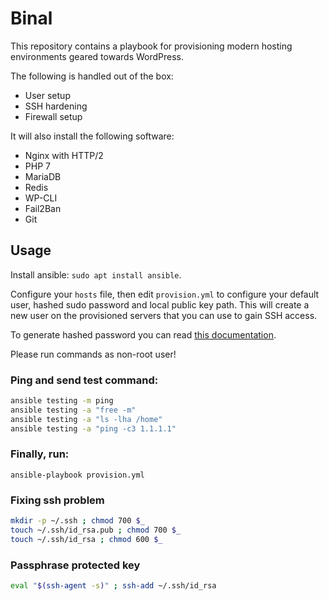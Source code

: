 # Binal

This repository contains a playbook for provisioning modern hosting environments
geared towards WordPress.

The following is handled out of the box:

* User setup
* SSH hardening
* Firewall setup

It will also install the following software:

* Nginx with HTTP/2
* PHP 7
* MariaDB
* Redis
* WP-CLI
* Fail2Ban
* Git

## Usage

Install ansible: `sudo apt install ansible`.

Configure your `hosts` file, then edit `provision.yml` to configure your default user,
hashed sudo password and local public key path. This will create a new user on the
provisioned servers that you can use to gain SSH access.

To generate hashed password you can read [this documentation][hashed].

Please run commands as non-root user!

### Ping and send test command:

```bash
ansible testing -m ping
ansible testing -a "free -m"
ansible testing -a "ls -lha /home"
ansible testing -a "ping -c3 1.1.1.1"
```

### Finally, run:

`ansible-playbook provision.yml`

### Fixing ssh problem

```bash
mkdir -p ~/.ssh ; chmod 700 $_
touch ~/.ssh/id_rsa.pub ; chmod 700 $_
touch ~/.ssh/id_rsa ; chmod 600 $_
```

### Passphrase protected key

```bash
eval "$(ssh-agent -s)" ; ssh-add ~/.ssh/id_rsa
```

[hashed]:http://docs.ansible.com/ansible/faq.html#how-do-i-generate-crypted-passwords-for-the-user-module